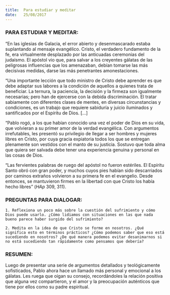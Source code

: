 ```yaml
---
title:  Para estudiar y meditar
date:   25/08/2017
---
```


### PARA ESTUDIAR Y MEDITAR: 

“En las iglesias de Galacia, el error abierto y desenmascarado estaba suplantando al mensaje evangélico. Cristo, el verdadero fundamento de la fe, era virtualmente desplazado por las anticuadas ceremonias del judaísmo. El apóstol vio que, para salvar a los creyentes gálatas de las peligrosas influencias que los amenazaban, debían tomarse las más decisivas medidas, darse las más penetrantes amonestaciones.

“Una importante lección que todo ministro de Cristo debe aprender es que debe adaptar sus labores a la condición de aquellos a quienes trata de beneficiar. La ternura, la paciencia, la decisión y la firmeza son igualmente necesarias; pero han de ejercerse con la debida discriminación. El tratar sabiamente con diferentes clases de mentes, en diversas circunstancias y condiciones, es un trabajo que requiere sabiduría y juicio iluminados y santificados por el Espíritu de Dios. […]

“Pablo rogó, a los que habían conocido una vez el poder de Dios en su vida, que volvieran a su primer amor de la verdad evangélica. Con argumentos irrefutables, les presentó su privilegio de llegar a ser hombres y mujeres libres en Cristo, por cuya gracia expiatoria todos los que se entregan plenamente son vestidos con el manto de su justicia. Sostuvo que toda alma que quiera ser salvada debe tener una experiencia genuina y personal en las cosas de Dios.

“Las fervientes palabras de ruego del apóstol no fueron estériles. El Espíritu Santo obró con gran poder, y muchos cuyos pies habían sido descarriados por caminos extraños volvieron a su primera fe en el evangelio. Desde entonces, se mantuvieron firmes en la libertad con que Cristo los había hecho libres” (*HAp* 309, 311).

### PREGUNTAS PARA DIALOGAR:

`1. Reflexiona un poco más sobre la cuestión del sufrimiento y cómo Dios puede usarlo. ¿Cómo lidiamos con situaciones en las que nada bueno parece haber surgido del sufrimiento?`

`2. Medita en la idea de que Cristo se forme en nosotros. ¿Qué significa esto en términos prácticos? ¿Cómo podemos saber que eso está sucediendo en nosotros? ¿De qué manera podemos evitar desanimarnos si no está sucediendo tan rápidamente como pensamos que debería?`

### RESUMEN: 

Luego de presentar una serie de argumentos detallados y teológicamente sofisticados, Pablo ahora hace un llamado más personal y emocional a los gálatas. Les ruega que oigan su consejo, recordándoles la relación positiva que alguna vez compartieron, y el amor y la preocupación auténticos que tiene por ellos como su padre espiritual.